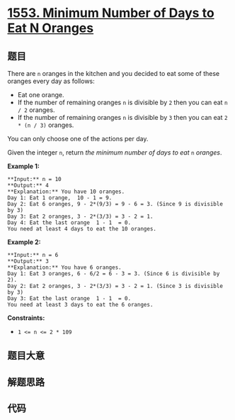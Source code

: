 # [1553. Minimum Number of Days to Eat N Oranges](https://leetcode.com/problems/minimum-number-of-days-to-eat-n-oranges)

## 题目

There are `n` oranges in the kitchen and you decided to eat some of these
oranges every day as follows:

  * Eat one orange.
  * If the number of remaining oranges `n` is divisible by `2` then you can eat `n / 2` oranges.
  * If the number of remaining oranges `n` is divisible by `3` then you can eat `2 * (n / 3)` oranges.

You can only choose one of the actions per day.

Given the integer `n`, return _the minimum number of days to eat_ `n`
_oranges_.



**Example 1:**

    
    
    **Input:** n = 10
    **Output:** 4
    **Explanation:** You have 10 oranges.
    Day 1: Eat 1 orange,  10 - 1 = 9.  
    Day 2: Eat 6 oranges, 9 - 2*(9/3) = 9 - 6 = 3. (Since 9 is divisible by 3)
    Day 3: Eat 2 oranges, 3 - 2*(3/3) = 3 - 2 = 1. 
    Day 4: Eat the last orange  1 - 1  = 0.
    You need at least 4 days to eat the 10 oranges.
    

**Example 2:**

    
    
    **Input:** n = 6
    **Output:** 3
    **Explanation:** You have 6 oranges.
    Day 1: Eat 3 oranges, 6 - 6/2 = 6 - 3 = 3. (Since 6 is divisible by 2).
    Day 2: Eat 2 oranges, 3 - 2*(3/3) = 3 - 2 = 1. (Since 3 is divisible by 3)
    Day 3: Eat the last orange  1 - 1  = 0.
    You need at least 3 days to eat the 6 oranges.
    



**Constraints:**

  * `1 <= n <= 2 * 109`


## 题目大意

## 解题思路

## 代码

```javascript

```
